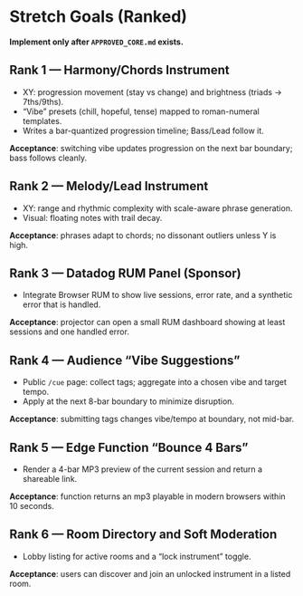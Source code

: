 # Stretch Goals (Ranked)

**Implement only after `APPROVED_CORE.md` exists.**

## Rank 1 — Harmony/Chords Instrument
- XY: progression movement (stay vs change) and brightness (triads → 7ths/9ths).
- “Vibe” presets (chill, hopeful, tense) mapped to roman-numeral templates.
- Writes a bar-quantized progression timeline; Bass/Lead follow it.

**Acceptance**: switching vibe updates progression on the next bar boundary; bass follows cleanly.

## Rank 2 — Melody/Lead Instrument
- XY: range and rhythmic complexity with scale-aware phrase generation.
- Visual: floating notes with trail decay.

**Acceptance**: phrases adapt to chords; no dissonant outliers unless Y is high.

## Rank 3 — Datadog RUM Panel (Sponsor)
- Integrate Browser RUM to show live sessions, error rate, and a synthetic error that is handled.

**Acceptance**: projector can open a small RUM dashboard showing at least sessions and one handled error.

## Rank 4 — Audience “Vibe Suggestions”
- Public `/cue` page: collect tags; aggregate into a chosen vibe and target tempo.
- Apply at the next 8-bar boundary to minimize disruption.

**Acceptance**: submitting tags changes vibe/tempo at boundary, not mid-bar.

## Rank 5 — Edge Function “Bounce 4 Bars”
- Render a 4-bar MP3 preview of the current session and return a shareable link.

**Acceptance**: function returns an mp3 playable in modern browsers within 10 seconds.

## Rank 6 — Room Directory and Soft Moderation
- Lobby listing for active rooms and a “lock instrument” toggle.

**Acceptance**: users can discover and join an unlocked instrument in a listed room.